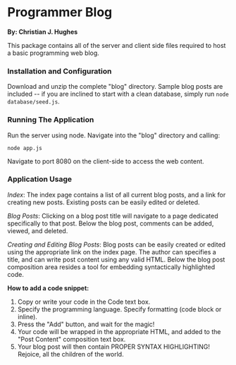# Programmer Blog
**By: Christian J. Hughes**

This package contains all of the server and client side files required to host a basic programming web blog.

### Installation and Configuration
Download and unzip the complete "blog" directory. Sample blog posts are included -- if you are inclined to start with a clean database, simply run `node database/seed.js`.

### Running The Application
Run the server using node. Navigate into the "blog" directory and calling:
```
node app.js
```
Navigate to port 8080 on the client-side to access the web content.

### Application Usage
*Index*:
The index page contains a list of all current blog posts, and a link for creating new posts. Existing posts can be easily edited or deleted.

*Blog Posts*:
Clicking on a blog post title will navigate to a page dedicated specifically to that post. Below the blog post, comments can be added, viewed, and deleted.

*Creating and Editing Blog Posts*:
Blog posts can be easily created or edited using the appropriate link on the index page. The author can specifies a title, and can write post content using any valid HTML. Below the blog post composition area resides a tool for embedding syntactically highlighted code.

**How to add a code snippet:**
1. Copy or write your code in the Code text box.
2. Specify the programming language. Specify formatting (code block or inline).
3. Press the "Add" button, and wait for the magic!
4. Your code will be wrapped in the appropriate HTML, and added to the "Post Content" composition text box.
5. Your blog post will then contain PROPER SYNTAX HIGHLIGHTING! Rejoice, all the children of the world.
